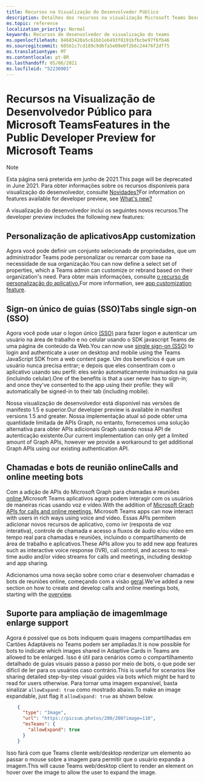 ```yaml
---
title: Recursos na Visualização do Desenvolvedor Público
description: Detalhes dos recursos na visualização Microsoft Teams Desenvolvedor Público
ms.topic: reference
localization_priority: Normal
keywords: Recursos de desenvolvedor de visualização do teams
ms.openlocfilehash: 84683420a5c61bb1eb493f8191bfbcbe97f6fb46
ms.sourcegitcommit: 60561c7cd189c9d6fa5e09e0f2b6c24476f2dff5
ms.translationtype: MT
ms.contentlocale: pt-BR
ms.lasthandoff: 05/06/2021
ms.locfileid: "52230901"
---
```

# <a name="features-in-the-public-developer-preview-for-microsoft-teams"></a><span data-ttu-id="7028a-104">Recursos na Visualização de Desenvolvedor Público para Microsoft Teams</span><span class="sxs-lookup"><span data-stu-id="7028a-104">Features in the Public Developer Preview for Microsoft Teams</span></span>

> [!NOTE]
> <span data-ttu-id="7028a-105">Esta página será preterida em junho de 2021.</span><span class="sxs-lookup"><span data-stu-id="7028a-105">This page will be deprecated in June 2021.</span></span> <span data-ttu-id="7028a-106">Para obter informações sobre os recursos disponíveis para visualização do desenvolvedor, consulte [Novidades?](~/whats-new.md)</span><span class="sxs-lookup"><span data-stu-id="7028a-106">For information on features available for developer preview, see [What's new?](~/whats-new.md)</span></span>

<span data-ttu-id="7028a-107">A visualização do desenvolvedor inclui os seguintes novos recursos:</span><span class="sxs-lookup"><span data-stu-id="7028a-107">The developer preview includes the following new features:</span></span>

## <a name="app-customization"></a><span data-ttu-id="7028a-108">Personalização de aplicativos</span><span class="sxs-lookup"><span data-stu-id="7028a-108">App customization</span></span>

<span data-ttu-id="7028a-109">Agora você pode definir um conjunto selecionado de propriedades, que um administrador Teams pode personalizar ou remarcar com base na necessidade de sua organização.</span><span class="sxs-lookup"><span data-stu-id="7028a-109">You can now define a select set of properties, which a Teams admin can customize or rebrand based on their organization's need.</span></span> <span data-ttu-id="7028a-110">Para obter mais informações, consulte [o recurso de personalização do aplicativo.](~/concepts/design/design-teams-app-overview.md)</span><span class="sxs-lookup"><span data-stu-id="7028a-110">For more information, see [app customization feature](~/concepts/design/design-teams-app-overview.md).</span></span>

## <a name="tabs-single-sign-on-sso"></a><span data-ttu-id="7028a-111">Sign-on único de guias (SSO)</span><span class="sxs-lookup"><span data-stu-id="7028a-111">Tabs single sign-on (SSO)</span></span>

<span data-ttu-id="7028a-112">Agora você pode usar o logon único [(SSO)](~/tabs/how-to/authentication/auth-aad-sso.md) para fazer logon e autenticar um usuário na área de trabalho e no celular usando o SDK javascript Teams de uma página de conteúdo da Web.</span><span class="sxs-lookup"><span data-stu-id="7028a-112">You can now use [single sign-on (SSO)](~/tabs/how-to/authentication/auth-aad-sso.md) to login and authenticate a user on desktop and mobile using the Teams JavaScript SDK from a web content page.</span></span> <span data-ttu-id="7028a-113">Um dos benefícios é que um usuário nunca precisa entrar; e depois que eles consentiram com o aplicativo usando seu perfil: eles serão automaticamente insinuados na guia (incluindo celular).</span><span class="sxs-lookup"><span data-stu-id="7028a-113">One of the benefits is that a user never has to sign-in; and once they've consented to the app using their profile: they will automatically be signed-in to their tab (including mobile).</span></span>

<span data-ttu-id="7028a-114">Nossa visualização de desenvolvedor está disponível nas versões de manifesto 1.5 e superior.</span><span class="sxs-lookup"><span data-stu-id="7028a-114">Our developer preview is available in manifest versions 1.5 and greater.</span></span> <span data-ttu-id="7028a-115">Nossa implementação atual só pode obter uma quantidade limitada de APIs Graph, no entanto, fornecemos uma solução alternativa para obter APIs adicionais Graph usando nossa API de autenticação existente.</span><span class="sxs-lookup"><span data-stu-id="7028a-115">Our current implementation can only get a limited amount of Graph APIs, however we provide a workaround to get additional Graph APIs using our existing authentication API.</span></span>

## <a name="calls-and-online-meeting-bots"></a><span data-ttu-id="7028a-116">Chamadas e bots de reunião online</span><span class="sxs-lookup"><span data-stu-id="7028a-116">Calls and online meeting bots</span></span>

<span data-ttu-id="7028a-117">Com a adição de APIs do Microsoft Graph para chamadas e reuniões [online,](/graph/api/resources/communications-api-overview?view=graph-rest-beta&preserve-view=true)Microsoft Teams aplicativos agora podem interagir com os usuários de maneiras ricas usando voz e vídeo.</span><span class="sxs-lookup"><span data-stu-id="7028a-117">With the addition of [Microsoft Graph APIs for calls and online meetings](/graph/api/resources/communications-api-overview?view=graph-rest-beta&preserve-view=true), Microsoft Teams apps can now interact with users in rich ways using voice and video.</span></span> <span data-ttu-id="7028a-118">Essas APIs permitem adicionar novos recursos de aplicativo, como ivr (resposta de voz interativa), controle de chamada e acesso a fluxos de áudio e/ou vídeo em tempo real para chamadas e reuniões, incluindo o compartilhamento de área de trabalho e aplicativos.</span><span class="sxs-lookup"><span data-stu-id="7028a-118">These APIs allow you to add new app features such as interactive voice response (IVR), call control, and access to real-time audio and/or video streams for calls and meetings, including desktop and app sharing.</span></span>

<span data-ttu-id="7028a-119">Adicionamos uma nova seção sobre como criar e desenvolver chamadas e bots de reuniões online, começando com a visão [geral](~/bots/calls-and-meetings/calls-meetings-bots-overview.md).</span><span class="sxs-lookup"><span data-stu-id="7028a-119">We've added a new section on how to create and develop calls and online meetings bots, starting with the [overview](~/bots/calls-and-meetings/calls-meetings-bots-overview.md).</span></span>


## <a name="image-enlarge-support"></a><span data-ttu-id="7028a-120">Suporte para ampliação de imagem</span><span class="sxs-lookup"><span data-stu-id="7028a-120">Image enlarge support</span></span>

<span data-ttu-id="7028a-121">Agora é possível que os bots indiquem quais imagens compartilhadas em Cartões Adaptáveis no Teams podem ser ampliadas.</span><span class="sxs-lookup"><span data-stu-id="7028a-121">It is now possible for bots to indicate which images shared in Adaptive Cards in Teams are allowed to be enlarged.</span></span> <span data-ttu-id="7028a-122">Isso é útil para cenários como o compartilhamento detalhado de guias visuais passo a passo por meio de bots, o que pode ser difícil de ler para os usuários caso contrário.</span><span class="sxs-lookup"><span data-stu-id="7028a-122">This is useful for scenarios like sharing detailed step-by-step visual guides via bots which might be hard to read for users otherwise.</span></span> <span data-ttu-id="7028a-123">Para tornar uma imagem expansível, basta sinalizar `allowExpand: true` como mostrado abaixo.</span><span class="sxs-lookup"><span data-stu-id="7028a-123">To make an image expandable, just flag it `allowExpand: true` as shown below.</span></span>

```json
    {
      "type": "Image",
      "url": "https://picsum.photos/200/200?image=110",
      "msTeams": {
        "allowExpand": true
      }
    }
```
<span data-ttu-id="7028a-124">Isso fará com que Teams cliente web/desktop renderizar um elemento ao passar o mouse sobre a imagem para permitir que o usuário expanda a imagem.</span><span class="sxs-lookup"><span data-stu-id="7028a-124">This will cause Teams web/desktop client to render an element on hover over the image to allow the user to expand the image.</span></span>

